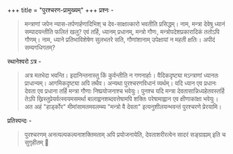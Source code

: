 +++
title = "पुरश्चरण-प्रामुख्यम्"
+++
प्रश्नः -

> मन्त्राणां जपेन न्यास-तर्पणार्हणादिभिश् च देव-साक्षात्कारो‌ भवतीति प्रसिद्धम्। नाम, मन्त्रा देवेषु ध्यानं सम्पादयन्तीति फलितं खलु? एवं तर्हि, ध्यानम् प्रधानम्, मन्त्रो गौणः, मन्त्रोपदेशप्रकारादिकं ततोऽपि गौणम्। नाम, ध्याने प्रतिभाविशेषेण सुलभतरे सति, गौणांशानाम् उपेक्षायां न महती क्षतिः। अपीदं सम्यगधिगतम्?

स्थानेश्वरो ऽत्र -

> अत्र मतभेदा भवन्ति। इदानिन्तनास्तु किं कुर्वन्तीति न गणनार्हाः। वैदिकदृष्ट्या मऽन्त्राणां ध्यानतः प्राधान्यम्। आगमिकदृष्ट्या अपि तथैव। अन्यथा पुरश्चरणविधानं व्यर्थम्। यदि ध्यान एव प्रधानः देवता एव प्रधाना तर्हि मन्त्रा गौणाः निष्प्रयोजनाश्च भवेयुः। पुनश्च यदि मन्त्रा देवतासान्निध्यहेतवस्तर्हि तेऽपि ख्रिस्तुप्रेयर्वत्स्वयमसमर्था बालाह्वनशब्दवत्तेषामपि शक्तिः परेषामाह्वान एव क्षीणाकांक्षा भवेयुः। अत अहं "हार्ड्कोर" मीमांसामतमवलम्ब्य "मन्त्रो वै देवता" इत्यनुशीलयन्भवन्तं पुरश्चरणे प्रेरयामि।

प्रतिस्पन्दः -

> पुरश्चरणम् अनत्यल्पकल्पनाशक्तिमताम् अपि प्रयोजनायेति, देवताशरीरत्वेन सादरं सङ्ग्राह्यम् इति च सुगृहीतम् 🙏
